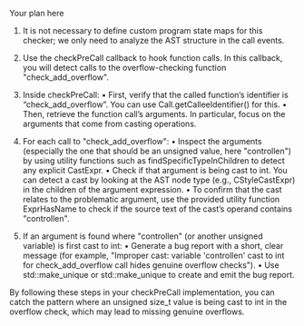 Your plan here

1. It is not necessary to define custom program state maps for this checker; we only need to analyze the AST structure in the call events.

2. Use the checkPreCall callback to hook function calls. In this callback, you will detect calls to the overflow-checking function "check_add_overflow".

3. Inside checkPreCall:
   • First, verify that the called function’s identifier is “check_add_overflow”. You can use Call.getCalleeIdentifier() for this.
   • Then, retrieve the function call’s arguments. In particular, focus on the arguments that come from casting operations.

4. For each call to "check_add_overflow":
   • Inspect the arguments (especially the one that should be an unsigned value, here "controllen") by using utility functions such as findSpecificTypeInChildren to detect any explicit CastExpr.
   • Check if that argument is being cast to int. You can detect a cast by looking at the AST node type (e.g., CStyleCastExpr) in the children of the argument expression.
   • To confirm that the cast relates to the problematic argument, use the provided utility function ExprHasName to check if the source text of the cast’s operand contains "controllen".

5. If an argument is found where "controllen" (or another unsigned variable) is first cast to int:
   • Generate a bug report with a short, clear message (for example, "Improper cast: variable 'controllen' cast to int for check_add_overflow call hides genuine overflow checks").
   • Use std::make_unique<PathSensitiveBugReport> or std::make_unique<BasicBugReport> to create and emit the bug report.

By following these steps in your checkPreCall implementation, you can catch the pattern where an unsigned size_t value is being cast to int in the overflow check, which may lead to missing genuine overflows.